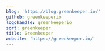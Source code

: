 ```yaml
---
blog: 'https://blog.greenkeeper.io/'
github: greenkeeperio
logohandle: greenkeeperio
sort: greenkeeper
title: Greenkeeper
website: 'https://greenkeeper.io/'
---
```

